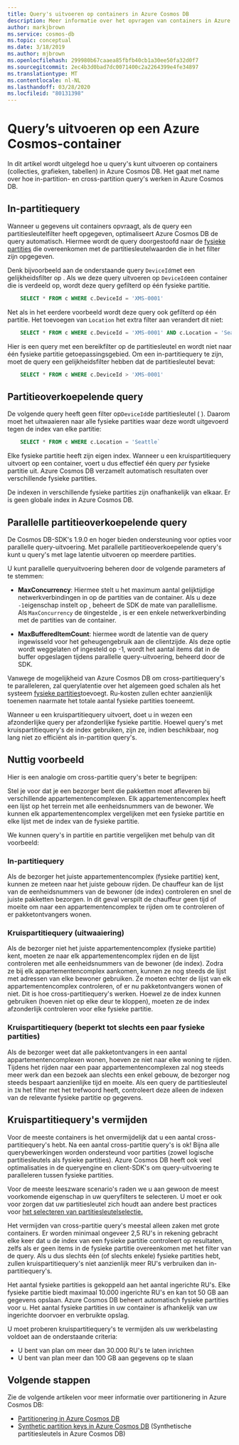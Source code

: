 ```yaml
---
title: Query's uitvoeren op containers in Azure Cosmos DB
description: Meer informatie over het opvragen van containers in Azure Cosmos DB met in-partitie- en partitionerquery's
author: markjbrown
ms.service: cosmos-db
ms.topic: conceptual
ms.date: 3/18/2019
ms.author: mjbrown
ms.openlocfilehash: 299980b67caaea85fbfb40cb1a30ee50fa32d0f7
ms.sourcegitcommit: 2ec4b3d0bad7dc0071400c2a2264399e4fe34897
ms.translationtype: MT
ms.contentlocale: nl-NL
ms.lasthandoff: 03/28/2020
ms.locfileid: "80131398"
---
```

# <a name="query-an-azure-cosmos-container"></a>Query’s uitvoeren op een Azure Cosmos-container

In dit artikel wordt uitgelegd hoe u query's kunt uitvoeren op containers (collecties, grafieken, tabellen) in Azure Cosmos DB. Het gaat met name over hoe in-partition- en cross-partition query's werken in Azure Cosmos DB.

## <a name="in-partition-query"></a>In-partitiequery

Wanneer u gegevens uit containers opvraagt, als de query een partitiesleutelfilter heeft opgegeven, optimaliseert Azure Cosmos DB de query automatisch. Hiermee wordt de query doorgestoofd naar de [fysieke partities](partition-data.md#physical-partitions) die overeenkomen met de partitiesleutelwaarden die in het filter zijn opgegeven.

Denk bijvoorbeeld aan de onderstaande query `DeviceId`met een gelijkheidsfilter op . Als we deze query uitvoeren op `DeviceId`een container die is verdeeld op, wordt deze query gefilterd op één fysieke partitie.

```sql
    SELECT * FROM c WHERE c.DeviceId = 'XMS-0001'
```

Net als in het eerdere voorbeeld wordt deze query ook gefilterd op één partitie. Het toevoegen van `Location` het extra filter aan verandert dit niet:

```sql
    SELECT * FROM c WHERE c.DeviceId = 'XMS-0001' AND c.Location = 'Seattle'
```

Hier is een query met een bereikfilter op de partitiesleutel en wordt niet naar één fysieke partitie getoepassingsgebied. Om een in-partitiequery te zijn, moet de query een gelijkheidsfilter hebben dat de partitiesleutel bevat:

```sql
    SELECT * FROM c WHERE c.DeviceId > 'XMS-0001'
```

## <a name="cross-partition-query"></a>Partitieoverkoepelende query

De volgende query heeft geen filter op`DeviceId`de partitiesleutel ( ). Daarom moet het uitwaaieren naar alle fysieke partities waar deze wordt uitgevoerd tegen de index van elke partitie:

```sql
    SELECT * FROM c WHERE c.Location = 'Seattle`
```

Elke fysieke partitie heeft zijn eigen index. Wanneer u een kruispartitiequery uitvoert op een container, voert u dus effectief één query *per* fysieke partitie uit. Azure Cosmos DB verzamelt automatisch resultaten over verschillende fysieke partities.

De indexen in verschillende fysieke partities zijn onafhankelijk van elkaar. Er is geen globale index in Azure Cosmos DB.

## <a name="parallel-cross-partition-query"></a>Parallelle partitieoverkoepelende query

De Cosmos DB-SDK's 1.9.0 en hoger bieden ondersteuning voor opties voor parallelle query-uitvoering. Met parallelle partitieoverkoepelende query's kunt u query's met lage latentie uitvoeren op meerdere partities.

U kunt parallelle queryuitvoering beheren door de volgende parameters af te stemmen:

- **MaxConcurrency**: Hiermee stelt u het maximum aantal gelijktijdige netwerkverbindingen in op de partities van de container. Als u deze `-1`eigenschap instelt op , beheert de SDK de mate van parallellisme. Als `MaxConcurrency` de `0`ingestelde , is er een enkele netwerkverbinding met de partities van de container.

- **MaxBufferedItemCount**: hiermee wordt de latentie van de query ingewisseld voor het geheugengebruik aan de clientzijde. Als deze optie wordt weggelaten of ingesteld op -1, wordt het aantal items dat in de buffer opgeslagen tijdens parallelle query-uitvoering, beheerd door de SDK.

Vanwege de mogelijkheid van Azure Cosmos DB om cross-partitiequery's te paralleleren, zal querylatentie over het algemeen goed schalen als het systeem [fysieke partities](partition-data.md#physical-partitions)toevoegt. Ru-kosten zullen echter aanzienlijk toenemen naarmate het totale aantal fysieke partities toeneemt.

Wanneer u een kruispartitiequery uitvoert, doet u in wezen een afzonderlijke query per afzonderlijke fysieke partitie. Hoewel query's met kruispartitiequery's de index gebruiken, zijn ze, indien beschikbaar, nog lang niet zo efficiënt als in-partition query's.

## <a name="useful-example"></a>Nuttig voorbeeld

Hier is een analogie om cross-partitie query's beter te begrijpen:

Stel je voor dat je een bezorger bent die pakketten moet afleveren bij verschillende appartementencomplexen. Elk appartementencomplex heeft een lijst op het terrein met alle eenheidsnummers van de bewoner. We kunnen elk appartementencomplex vergelijken met een fysieke partitie en elke lijst met de index van de fysieke partitie.

We kunnen query's in partitie en partitie vergelijken met behulp van dit voorbeeld:

### <a name="in-partition-query"></a>In-partitiequery

Als de bezorger het juiste appartementencomplex (fysieke partitie) kent, kunnen ze meteen naar het juiste gebouw rijden. De chauffeur kan de lijst van de eenheidsnummers van de bewoner (de index) controleren en snel de juiste pakketten bezorgen. In dit geval verspilt de chauffeur geen tijd of moeite om naar een appartementencomplex te rijden om te controleren of er pakketontvangers wonen.

### <a name="cross-partition-query-fan-out"></a>Kruispartitiequery (uitwaaiering)

Als de bezorger niet het juiste appartementencomplex (fysieke partitie) kent, moeten ze naar elk appartementencomplex rijden en de lijst controleren met alle eenheidsnummers van de bewoner (de index). Zodra ze bij elk appartementencomplex aankomen, kunnen ze nog steeds de lijst met adressen van elke bewoner gebruiken. Ze moeten echter de lijst van elk appartementencomplex controleren, of er nu pakketontvangers wonen of niet. Dit is hoe cross-partitiequery's werken. Hoewel ze de index kunnen gebruiken (hoeven niet op elke deur te kloppen), moeten ze de index afzonderlijk controleren voor elke fysieke partitie.

### <a name="cross-partition-query-scoped-to-only-a-few-physical-partitions"></a>Kruispartitiequery (beperkt tot slechts een paar fysieke partities)

Als de bezorger weet dat alle pakketontvangers in een aantal appartementencomplexen wonen, hoeven ze niet naar elke woning te rijden. Tijdens het rijden naar een paar appartementencomplexen zal nog steeds meer werk dan een bezoek aan slechts een enkel gebouw, de bezorger nog steeds bespaart aanzienlijke tijd en moeite. Als een query de partitiesleutel in `IN` het filter met het trefwoord heeft, controleert deze alleen de indexen van de relevante fysieke partitie op gegevens.

## <a name="avoiding-cross-partition-queries"></a>Kruispartitiequery's vermijden

Voor de meeste containers is het onvermijdelijk dat u een aantal cross-partitiequery's hebt. Na een aantal cross-partitie query's is ok! Bijna alle querybewerkingen worden ondersteund voor partities (zowel logische partitiesleutels als fysieke partities). Azure Cosmos DB heeft ook veel optimalisaties in de queryengine en client-SDK's om query-uitvoering te paralleleren tussen fysieke partities.

Voor de meeste leeszware scenario's raden we u aan gewoon de meest voorkomende eigenschap in uw queryfilters te selecteren. U moet er ook voor zorgen dat uw partitiesleutel zich houdt aan andere best practices voor [het selecteren van partitiesleutelselectie.](partitioning-overview.md#choose-partitionkey)

Het vermijden van cross-partitie query's meestal alleen zaken met grote containers. Er worden minimaal ongeveer 2,5 RU's in rekening gebracht elke keer dat u de index van een fysieke partitie controleert op resultaten, zelfs als er geen items in de fysieke partitie overeenkomen met het filter van de query. Als u dus slechts één (of slechts enkele) fysieke partities hebt, zullen kruispartitiequery's niet aanzienlijk meer RU's verbruiken dan in-partitiequery's.

Het aantal fysieke partities is gekoppeld aan het aantal ingerichte RU's. Elke fysieke partitie biedt maximaal 10.000 ingerichte RU's en kan tot 50 GB aan gegevens opslaan. Azure Cosmos DB beheert automatisch fysieke partities voor u. Het aantal fysieke partities in uw container is afhankelijk van uw ingerichte doorvoer en verbruikte opslag.

U moet proberen kruispartitiequery's te vermijden als uw werkbelasting voldoet aan de onderstaande criteria:
- U bent van plan om meer dan 30.000 RU's te laten inrichten
- U bent van plan meer dan 100 GB aan gegevens op te slaan

## <a name="next-steps"></a>Volgende stappen

Zie de volgende artikelen voor meer informatie over partitionering in Azure Cosmos DB:

- [Partitionering in Azure Cosmos DB](partitioning-overview.md)
- [Synthetic partition keys in Azure Cosmos DB](synthetic-partition-keys.md) (Synthetische partitiesleutels in Azure Cosmos DB)

